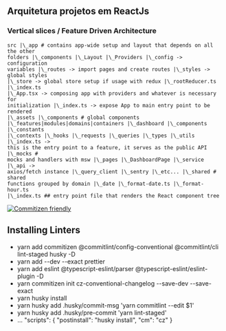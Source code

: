 ## Arquitetura projetos em ReactJs

### Vertical slices / Feature Driven Architecture

```
src |\_app # contains app-wide setup and layout that depends on all the other
folders |\_components |\_Layout |\_Providers |\_config -> configuration
variables |\_routes -> import pages and create routes |\_styles -> global styles
|\_store -> global store setup if usage with redux |\_rootReducer.ts |\_index.ts
|\_App.tsx -> composing app with providers and whatever is necessary for
initialization |\_index.ts -> expose App to main entry point to be rendered
|\_assets |\_components # global components
|\_features|modules|domains|containers |\_dashboard |\_components |\_constants
|\_contexts |\_hooks |\_requests |\_queries |\_types |\_utils |\_index.ts ->
this is the entry point to a feature, it serves as the public API |\_mocks #
mocks and handlers with msw |\_pages |\_DashboardPage |\_service |\_api ->
axios/fetch instance |\_query_client |\_sentry |\_etc... |\_shared # shared
functions grouped by domain |\_date |\_format-date.ts |\_format-hour.ts
|\_index.ts ## entry point file that renders the React component tree
```

[![Commitizen friendly](https://img.shields.io/badge/commitizen-friendly-brightgreen.svg)](http://commitizen.github.io/cz-cli/)

## Installing Linters

- yarn add commitizen @commitlint/config-conventional @commitlint/cli
  lint-staged husky -D
- yarn add --dev --exact prettier
- yarn add eslint @typescript-eslint/parser @typescript-eslint/eslint-plugin -D
- yarn commitizen init cz-conventional-changelog --save-dev --save-exact
- yarn husky install
- yarn husky add .husky/commit-msg 'yarn commitlint --edit $1'
- yarn husky add .husky/pre-commit 'yarn lint-staged'
- ... "scripts": { "postinstall": "husky install", "cm": "cz" }
